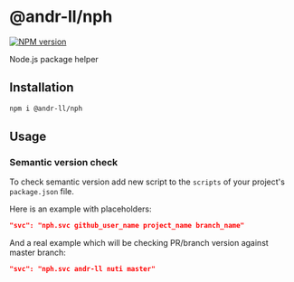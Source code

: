 # @andr-ll/nph

[![NPM version](https://img.shields.io/npm/v/@andr-ll/nph.svg)](https://www.npmjs.com/package/@andr-ll/nph)

Node.js package helper

## Installation

```bash
npm i @andr-ll/nph
```

## Usage

### Semantic version check

To check semantic version add new script to the
`scripts` of your project's `package.json` file.

Here is an example with placeholders:

```json
"svc": "nph.svc github_user_name project_name branch_name"
```

And a real example which will be checking PR/branch version against master branch:

```json
"svc": "nph.svc andr-ll nuti master" 
```
